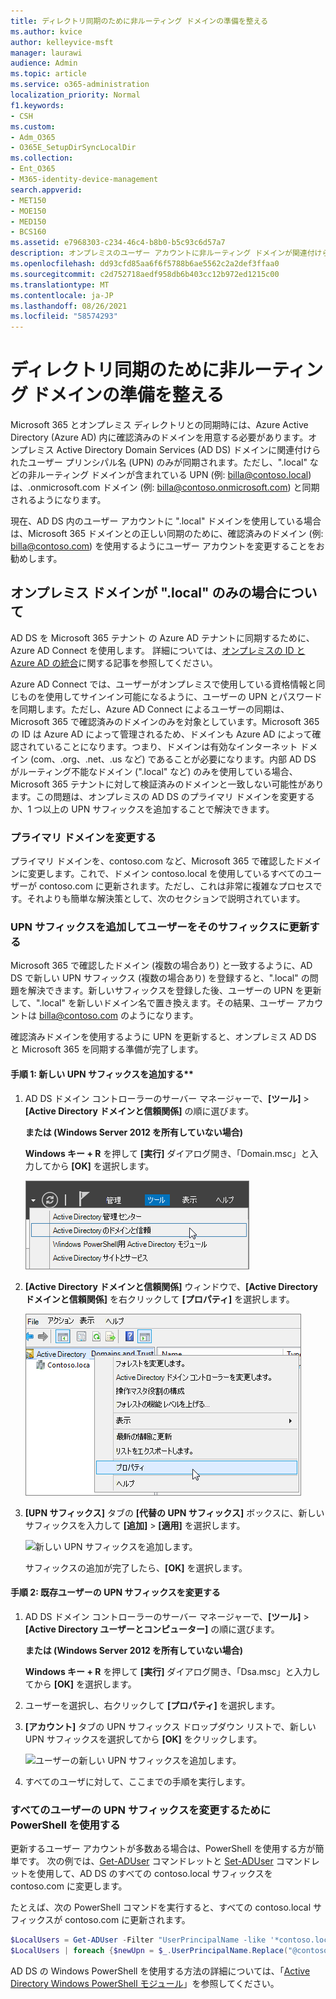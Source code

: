 ```yaml
---
title: ディレクトリ同期のために非ルーティング ドメインの準備を整える
ms.author: kvice
author: kelleyvice-msft
manager: laurawi
audience: Admin
ms.topic: article
ms.service: o365-administration
localization_priority: Normal
f1.keywords:
- CSH
ms.custom:
- Adm_O365
- O365E_SetupDirSyncLocalDir
ms.collection:
- Ent_O365
- M365-identity-device-management
search.appverid:
- MET150
- MOE150
- MED150
- BCS160
ms.assetid: e7968303-c234-46c4-b8b0-b5c93c6d57a7
description: オンプレミスのユーザー アカウントに非ルーティング ドメインが関連付けられている場合、Microsoft 365 テナントとの同期前に実行する手順について説明します。
ms.openlocfilehash: dd93cfd85aa6f6f5788b6ae5562c2a2def3ffaa0
ms.sourcegitcommit: c2d752718aedf958db6b403cc12b972ed1215c00
ms.translationtype: MT
ms.contentlocale: ja-JP
ms.lasthandoff: 08/26/2021
ms.locfileid: "58574293"
---
```

# <a name="prepare-a-non-routable-domain-for-directory-synchronization"></a>ディレクトリ同期のために非ルーティング ドメインの準備を整える

Microsoft 365 とオンプレミス ディレクトリとの同期時には、Azure Active Directory (Azure AD) 内に確認済みのドメインを用意する必要があります。オンプレミス Active Directory Domain Services (AD DS) ドメインに関連付けられたユーザー プリンシパル名 (UPN) のみが同期されます。ただし、".local" などの非ルーティング ドメインが含まれている UPN (例: billa@contoso.local) は、.onmicrosoft.com ドメイン (例: billa@contoso.onmicrosoft.com) と同期されるようになります。 

現在、AD DS 内のユーザー アカウントに ".local" ドメインを使用している場合は、Microsoft 365 ドメインとの正しい同期のために、確認済みのドメイン (例: billa@contoso.com) を使用するようにユーザー アカウントを変更することをお勧めします。
  
## <a name="what-if-i-only-have-a-local-on-premises-domain"></a>オンプレミス ドメインが ".local" のみの場合について

AD DS を Microsoft 365 テナント の Azure AD テナントに同期するために、Azure AD Connect を使用します。 詳細については、[オンプレミスの ID と Azure AD の統合](/azure/architecture/reference-architectures/identity/azure-ad)に関する記事を参照してください。
  
Azure AD Connect では、ユーザーがオンプレミスで使用している資格情報と同じものを使用してサインイン可能になるように、ユーザーの UPN とパスワードを同期します。ただし、Azure AD Connect によるユーザーの同期は、Microsoft 365 で確認済みのドメインのみを対象としています。Microsoft 365 の ID は Azure AD によって管理されるため、ドメインも Azure AD によって確認されていることになります。つまり、ドメインは有効なインターネット ドメイン (com、.org、.net、.us など) であることが必要になります。内部 AD DS がルーティング不能なドメイン (".local" など) のみを使用している場合、Microsoft 365 テナントに対して検証済みのドメインと一致しない可能性があります。この問題は、オンプレミスの AD DS のプライマリ ドメインを変更するか、1 つ以上の UPN サフィックスを追加することで解決できます。
  
### <a name="change-your-primary-domain"></a>プライマリ ドメインを変更する

プライマリ ドメインを、contoso.com など、Microsoft 365 で確認したドメインに変更します。これで、ドメイン contoso.local を使用しているすべてのユーザーが contoso.com に更新されます。ただし、これは非常に複雑なプロセスです。それよりも簡単な解決策として、次のセクションで説明されています。
  
### <a name="add-upn-suffixes-and-update-your-users-to-them"></a>UPN サフィックスを追加してユーザーをそのサフィックスに更新する

Microsoft 365 で確認したドメイン (複数の場合あり) と一致するように、AD DS で新しい UPN サフィックス (複数の場合あり) を登録すると、".local" の問題を解決できます。新しいサフィックスを登録した後、ユーザーの UPN を更新して、".local" を新しいドメイン名で置き換えます。その結果、ユーザー アカウントは billa@contoso.com のようになります。
  
確認済みドメインを使用するように UPN を更新すると、オンプレミス AD DS と Microsoft 365 を同期する準備が完了します。
  
#### <a name="step-1-add-the-new-upn-suffix"></a>手順 1: 新しい UPN サフィックスを追加する**
  
1. AD DS ドメイン コントローラーのサーバー マネージャーで、**[ツール]** \> **[Active Directory ドメインと信頼関係]** の順に選びます。
    
    **または (Windows Server 2012 を所有していない場合)**
    
    **Windows キー + R** を押して **[実行]** ダイアログ開き、「Domain.msc」と入力してから **[OK]** を選択します。
    
    ![[Active Directory ドメインと信頼関係] を選択します。](../media/46b6e007-9741-44af-8517-6f682e0ac974.png)
  
2. **[Active Directory ドメインと信頼関係]** ウィンドウで、**[Active Directory ドメインと信頼関係]** を右クリックして **[プロパティ]** を選択します。
    
    ![[Active Directory ドメインと信頼] を右クリックし、[プロパティ] を選択します。](../media/39d20812-ffb5-4ba9-8d7b-477377ac360d.png)
  
3. **[UPN サフィックス]** タブの **[代替の UPN サフィックス]** ボックスに、新しいサフィックスを入力して **[追加]** \> **[適用]** を選択します。
    
    ![新しい UPN サフィックスを追加します。](../media/a4aaf919-7adf-469a-b93f-83ef284c0915.PNG)
  
    サフィックスの追加が完了したら、**[OK]** を選択します。 
    
 #### <a name="step-2-change-the-upn-suffix-for-existing-users"></a>手順 2: 既存ユーザーの UPN サフィックスを変更する
  
1. AD DS ドメイン コントローラーのサーバー マネージャーで、**[ツール]** \> **[Active Directory ユーザーとコンピューター]** の順に選びます。
    
    **または (Windows Server 2012 を所有していない場合)**
    
    **Windows キー + R** を押して **[実行]** ダイアログ開き、「Dsa.msc」と入力してから **[OK]** を選択します。
    
2. ユーザーを選択し、右クリックして **[プロパティ]** を選択します。
    
3. **[アカウント]** タブの UPN サフィックス ドロップダウン リストで、新しい UPN サフィックスを選択してから **[OK]** をクリックします。
    
    ![ユーザーの新しい UPN サフィックスを追加します。](../media/54876751-49f0-48cc-b864-2623c4835563.png)
  
4. すべてのユーザに対して、ここまでの手順を実行します。
    
   
### <a name="use-powershell-to-change-the-upn-suffix-for-all-of-your-users"></a>すべてのユーザーの UPN サフィックスを変更するために PowerShell を使用する

更新するユーザー アカウントが多数ある場合は、PowerShell を使用する方が簡単です。 次の例では、[Get-ADUser](/previous-versions/windows/it-pro/windows-server-2008-R2-and-2008/ee617241(v=technet.10)) コマンドレットと [Set-ADUser](/previous-versions/windows/it-pro/windows-server-2008-R2-and-2008/ee617215(v=technet.10)) コマンドレットを使用して、AD DS のすべての contoso.local サフィックスを contoso.com に変更します。 

たとえば、次の PowerShell コマンドを実行すると、すべての contoso.local サフィックスが contoso.com に更新されます。
    
  ```powershell
  $LocalUsers = Get-ADUser -Filter "UserPrincipalName -like '*contoso.local'" -Properties userPrincipalName -ResultSetSize $null
  $LocalUsers | foreach {$newUpn = $_.UserPrincipalName.Replace("@contoso.local","@contoso.com"); $_ | Set-ADUser -UserPrincipalName $newUpn}
  ```

AD DS の Windows PowerShell を使用する方法の詳細については、「[Active Directory Windows PowerShell モジュール](/previous-versions/windows/it-pro/windows-server-2008-R2-and-2008/ee617195(v=technet.10))」を参照してください。